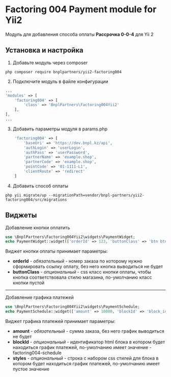 Factoring 004 Payment module for Yii2
======
Модуль для добавления способа оплаты __Рассрочка 0-0-4__ для Yii 2

Установка и настройка
------
1. Добавьте модуль через composer
```shell
php composer require bnplpartners/yii2-factoring004
```
2. Подключите модуль в файле конфигурации
```php
...
'modules' => [
    'factoring004' => [
        'class' => 'BnplPartners\Factoring004Yii2'
    ],
],
...
```
3. Добавить параметры модуля в params.php
```php
    'factoring004' => [
        'baseUri' => 'https://dev.bnpl.kz/api',
        'authLogin' => 'userLogin',
        'authPass' => 'userPassword',
        'partnerName' => 'example.shop',
        'partnerCode' => 'example.shop',
        'pointCode' => '01-1111-L1',
        'clientRoute' => 'redirect'
    ]
```
4. Добавить способ оплаты
```shell
php yii migrate/up --migrationPath=vendor/bnpl-partners/yii2-factoring004/src/migrations
```
Виджеты
------
Добавление кнопки оплатить
```php
use \BnplPartners\Factoring004Yii2\widgets\PaymentWidget;
echo PaymentWidget::widget(['orderId' => 123, 'buttonClass' => 'btn btn-success']);
```
Виджет кнопки оплаты принимает параметры:
- __orderId__ - _обязательный_ -  номер заказа по которому нужно сформировать ссылку оплату, без него кнопка выводиться не будет
- __buttonClass__ - _опциональный_ - css класс кнопки оплаты, чтобы кнопка соответствовала стилю магазина, по-умолчанию класс кнопки пустой

------
Добавление графика платежей
```php
use \BnplPartners\Factoring004Yii2\widgets\PaymentSchedule;
echo PaymentSchedule::widget(['amount' => 10000, 'blockId' => 'block_id', 'styles' => 'margin-left:50px']);
```
Виджет графика платежей принимает параметры:
- __amount__ - _обязательный_ -  сумма заказа, без него график выводиться не будет
- __blockId__ - _опциональный_ - идентификатор html блока в котором будет находиться график платежей, по-умолчанию имеет значение - factoring004-schedule
- __styles__ - _опциональный_ - строка с набором css стилей для блока в котором будет находиться график платежей, по-умолчанию имеет пустое значение
